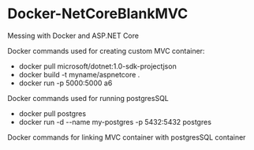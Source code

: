 # Docker-NetCoreBlankMVC
Messing with Docker and ASP.NET Core

Docker commands used for creating custom MVC container:
- docker pull microsoft/dotnet:1.0-sdk-projectjson
- docker build -t myname/aspnetcore .
- docker run -p 5000:5000 a6

Docker commands used for running postgresSQL
- docker pull postgres
- docker run -d --name my-postgres -p 5432:5432 postgres

Docker commands for linking MVC container with postgresSQL container

